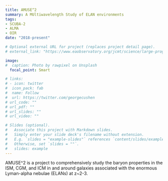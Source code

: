 ```yaml
---
title: AMUSE^2
summary: A MUltiwavelength Study of ELAN environments
tags:
- SCUBA-2
- ALMA 
- OIR
date: "2018-present"

# Optional external URL for project (replaces project detail page).
# external_link: "https://www.eaobservatory.org/jcmt/science/large-programs/awesome/"

image:
#  caption: Photo by rawpixel on Unsplash
  focal_point: Smart

# links:
# - icon: twitter
#  icon_pack: fab
#  name: Follow
#  url: https://twitter.com/georgecushen
# url_code: ""
# url_pdf: ""
# url_slides: ""
# url_video: ""

# Slides (optional).
#   Associate this project with Markdown slides.
#   Simply enter your slide deck's filename without extension.
#   E.g. `slides = "example-slides"` references `content/slides/example-slides.md`.
#   Otherwise, set `slides = ""`.
#   slides: example
---
```

AMUSE^2 is a project to comprehensively study the baryon properties in the ISM, CGM, and ICM in and around galaxies associated with 
the enormous Lyman-alpha nebulae (ELANs) at z~2-3.
